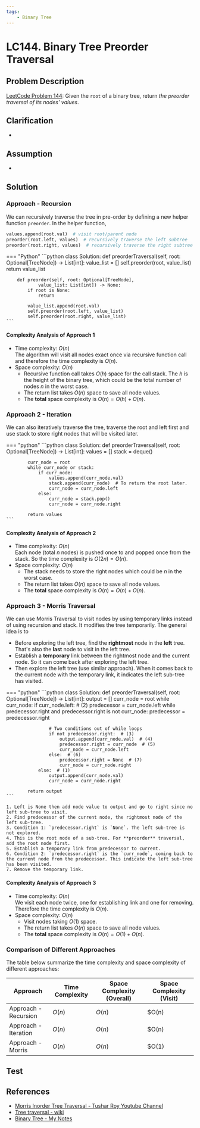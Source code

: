 ```yaml
---
tags:
    - Binary Tree
---
```


# LC144. Binary Tree Preorder Traversal

## Problem Description

[LeetCode Problem 144](https://leetcode.com/problems/binary-tree-preorder-traversal/):
Given the `root` of a binary tree, return _the preorder traversal of its nodes' values_.

## Clarification

-

## Assumption

-

## Solution

### Approach - Recursion

We can recursively traverse the tree in pre-order by defining a new helper function
`preorder`. In the helper function,

```python
values.append(root.val)  # visit root/parent node
preorder(root.left, values)  # recursively traverse the left subtree
preorder(root.right, values)  # recursively traverse the right subtree
```

=== "Python"
    ```python
    class Solution:
        def preorderTraversal(self, root: Optional[TreeNode]) -> List[int]:
            value_list = []
            self.preorder(root, value_list)
            return value_list

        def preorder(self, root: Optional[TreeNode],
                value_list: List[int]) -> None:
            if root is None:
                return

            value_list.append(root.val)
            self.preorder(root.left, value_list)
            self.preorder(root.right, value_list)
    ```

#### Complexity Analysis of Approach 1

- Time complexity: $O(n)$  
    The algorithm will visit all nodes exact once via recursive function call and
    therefore the time complexity is $O(n)$.
- Space complexity: $O(n)$  
    - Recursive function call takes $O(h)$ space for the call stack. The $h$ is the height
    of the binary tree, which could be the total number of nodes $n$ in the worst case.
    - The return list takes $O(n)$ space to save all node values.
    - The **total** space complexity is $O(n) = O(h) + O(n)$.

### Approach 2 - Iteration

We can also iteratively traverse the tree, traverse the root and left first and use
stack to store right nodes that will be visited later.

=== "python"
    ```python
    class Solution:
        def preorderTraversal(self, root: Optional[TreeNode]) -> List[int]:
            values = []
            stack = deque()

            curr_node = root
            while curr_node or stack:
                if curr_node:
                    values.append(curr_node.val)
                    stack.append(curr_node)  # To return the root later.
                    curr_node = curr_node.left
                else:
                    curr_node = stack.pop()
                    curr_node = curr_node.right

            return values
    ```

#### Complexity Analysis of Approach 2

- Time complexity: $O(n)$  
    Each node (total $n$ nodes) is pushed once to and popped once from the stack. So the
    time complexity is $O(2n) = O(n)$.
- Space complexity: $O(n)$  
    - The stack needs to store the right nodes which could be $n$ in the worst case.
    - The return list takes $O(n)$ space to save all node values.
    - The **total** space complexity is $O(n) = O(n) + O(n)$.

### Approach 3 - Morris Traversal

We can use Morris Traversal to visit nodes by using temporary links instead of using
recursion and stack. It modifies the tree temporarily. The general idea is to

- Before exploring the left tree, find the **rightmost** node in the **left** tree.
That's also the **last** node to visit in the left tree.
- Establish a **temporary** link between the rightmost node and the current node. So it can
come back after exploring the left tree.
- Then explore the left tree (use similar approach). When it comes back to the current
node with the temporary link, it indicates the left sub-tree has visited.

=== "python"
    ```python
    class Solution:
        def preorderTraversal(self, root: Optional[TreeNode]) -> List[int]:
            output = []
            curr_node = root
            while curr_node:
                if curr_node.left:
                    # (2)
                    predecessor = curr_node.left
                    while predecessor.right and predecessor.right is not curr_node:
                        predecessor = predecessor.right

                    # Two conditions out of while loops
                    if not predecessor.right:  # (3)
                        output.append(curr_node.val)  # (4)
                        predecessor.right = curr_node  # (5)
                        curr_node = curr_node.left
                    else:  # (6)
                        predecessor.right = None  # (7)
                        curr_node = curr_node.right
                else:  # (1)
                    output.append(curr_node.val)
                    curr_node = curr_node.right

            return output
    ```

    1. Left is None then add node value to output and go to right since no left sub-tree to visit.
    2. Find predecessor of the current node, the rightmost node of the left sub-tree.
    3. Condition 1: `predecessor.right` is `None`. The left sub-tree is not explored.
    4. This is the root node of a sub-tree. For **preorder** traversal, add the root node first.
    5. Establish a temporary link from predecessor to current.
    6. Condition 2: `predecessor.right` is the `curr_node`, coming back to the current node from the predecessor. This indicate the left sub-tree has been visited.
    7. Remove the temporary link.

#### Complexity Analysis of Approach 3

- Time complexity: $O(n)$  
    We visit each node twice, one for establishing link and one for removing. Therefore
    the time complexity is $O(n)$.
- Space complexity: $O(n)$  
    - Visit nodes taking $O(1)$ space.
    - The return list takes $O(n)$ space to save all node values.
    - The **total** space complexity is $O(n) = O(1) + O(n)$.

### Comparison of Different Approaches

The table below summarize the time complexity and space complexity of different
approaches:

Approach             | Time Complexity | Space Complexity (Overall) | Space Complexity (Visit)
---------------------|-----------------|----------------------------|-------------------------
Approach - Recursion | $O(n)$          | $O(n)$                     | $O(n)
Approach - Iteration | $O(n)$          | $O(n)$                     | $O(n)
Approach - Morris    | $O(n)$          | $O(n)$                     | $O(1)

## Test

## References

- [Morris Inorder Tree Traversal - Tushar Roy Youtube Channel](https://www.youtube.com/watch?v=wGXB9OWhPTg&list=WL&index=5)
- [Tree traversal - wiki](https://en.wikipedia.org/wiki/Tree_traversal)
- [Binary Tree - My Notes](../../data-structure/binary-tree/binary-tree.md)
